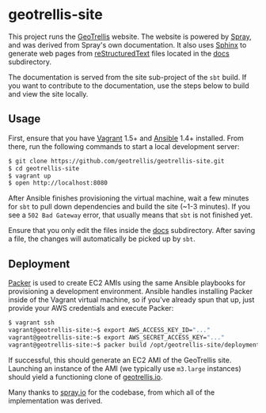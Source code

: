 # geotrellis-site

This project runs the [GeoTrellis](http://geotrellis.io) website. The website is powered by [Spray](http://spray.io/), and was derived from Spray's own documentation. It also uses [Sphinx](http://sphinx-doc.org/) to generate web pages from [reStructuredText](http://docutils.sourceforge.net/rst.html) files located in the [docs](docs/) subdirectory.

The documentation is served from the site sub-project of the `sbt` build. If you want to contribute to the documentation, use the steps below to build and view the site locally.

## Usage

First, ensure that you have [Vagrant](https://www.vagrantup.com/) 1.5+ and [Ansible](http://docs.ansible.com/intro_installation.html) 1.4+ installed. From there, run the following commands to start a local development server:

```bash
$ git clone https://github.com/geotrellis/geotrellis-site.git
$ cd geotrellis-site
$ vagrant up
$ open http://localhost:8080
```

After Ansible finishes provisioning the virtual machine, wait a few minutes for `sbt` to pull down dependencies and build the site (~1-3 minutes). If you see a `502 Bad Gateway` error, that usually means that `sbt` is not finished yet.

Ensure that you only edit the files inside the [docs](docs/) subdirectory. After saving a file, the changes will automatically be picked up by `sbt`.

## Deployment

[Packer](http://packer.io) is used to create EC2 AMIs using the same Ansible playbooks for provisioning a development environment. Ansible handles installing Packer inside of the Vagrant virtual machine, so if you've already spun that up, just provide your AWS credentials and execute Packer:

```bash
$ vagrant ssh
vagrant@geotrellis-site:~$ export AWS_ACCESS_KEY_ID="..."
vagrant@geotrellis-site:~$ export AWS_SECRET_ACCESS_KEY="..."
vagrant@geotrellis-site:~$ packer build /opt/geotrellis-site/deployment/packer/template.js
```

If successful, this should generate an EC2 AMI of the GeoTrellis site. Launching an instance of the AMI (we typically use `m3.large` instances) should yield a functioning clone of [geotrellis.io](http://geotrellis.io).

Many thanks to [spray.io](http://spray.io) for the codebase, from which all of the implementation was derived.
